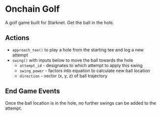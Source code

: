 # Onchain Golf

A golf game built for Starknet. Get the ball in the hole.

## Actions

- `approach_tee()` to play a hole from the starting tee and log a new attempt
- `swing()` with inputs below to move the ball towards the hole
  - `attempt_id` - designates to which attempt to apply this swing
  - `swing_power` - factors into equation to calculate new ball location
  - `direction` - vector (x, y, z) of ball trajectory

## End Game Events

Once the ball location is in the hole, no further swings can be added to the attempt.